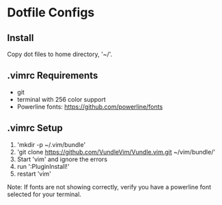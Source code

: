 # Dotfile Configs

## Install
Copy dot files to home directory, '~/'.

## .vimrc Requirements
* git
* terminal with 256 color support
* Powerline fonts: https://github.com/powerline/fonts 

## .vimrc Setup
1. 'mkdir -p ~/.vim/bundle'
1. 'git clone https://github.com/VundleVim/Vundle.vim.git ~/vim/bundle/'
1. Start 'vim' and ignore the errors
1. run ':PluginInstall!'
1. restart 'vim'

Note: If fonts are not showing correctly, verify you have a powerline font selected for your terminal.
